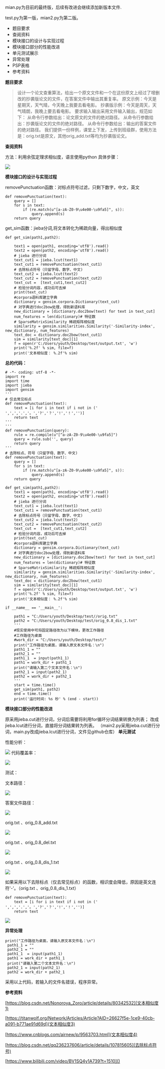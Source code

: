 mian.py为目前的最终版，后续有改进会继续添加新版本文件.

test.py为第一版，mian2.py为第二版。


* 题目要求
* 查阅资料
* 模块接口的设计与实现过程
* 模块接口部分的性能改进
* 单元测试展示
* 异常处理
* PSP表格
* 参考资料


**题目要求**
> 设计一个论文查重算法，给出一个原文文件和一个在这份原文上经过了增删改的抄袭版论文的文件，在答案文件中输出其重复率。
> 原文示例：今天是星期天，天气晴，今天晚上我要去看电影。
> 抄袭版示例：今天是周天，天气晴朗，我晚上要去看电影。
> 要求输入输出采用文件输入输出，规范如下：
> 从命令行参数给出：论文原文的文件的绝对路径。
> 从命令行参数给出：抄袭版论文的文件的绝对路径。
> 从命令行参数给出：输出的答案文件的绝对路径。
> 我们提供一份样例，课堂上下发，上传到班级群，使用方法是：orig.txt是原文，其他orig_add.txt等均为抄袭版论文。

**查阅资料**

方法：利用余弦定理求相似度，语言使用python
具体步骤：

![](https://img2020.cnblogs.com/blog/2005170/202009/2005170-20200924165928715-2004128955.png)


**模块接口的设计与实现过程**

removePunctuation函数：对标点符号过滤，只剩下数字，中文，英文

```
def removePunctuation(text):
    query = []
    for s in text:
        if (re.match(u"[a-zA-Z0-9\u4e00-\u9fa5]", s)):
            query.append(s)
    return query

```
get_sim函数：jieba分词,将文本转化为稀疏向量，得出相似度
```  
def get_sim(path1,path2):

    text1 = open(path1, encoding='utf8').read()
    text2 = open(path2, encoding='utf8').read()
    # jieba 进行分词
    text_cut1 = jieba.lcut(text1)
    text_cut1 = removePunctuation(text_cut1)
    # 去除标点符号（只留字母、数字、中文)
    text_cut2 = jieba.lcut(text2)
    text_cut2 = removePunctuation(text_cut2)
    text_cut =  [text_cut1,text_cut2]
    # 检验分词内容，成功后可去掉
    print(text_cut)
    #corpora语料库建立字典
    dictionary = gensim.corpora.Dictionary(text_cut)
    # 对字典进行doc2bow处理，得到新语料库
    new_dictionary = [dictionary.doc2bow(text) for text in text_cut]
    num_features = len(dictionary)# 特征数
    # SparseMatrixSimilarity 稀疏矩阵相似度
    similarity = gensim.similarities.Similarity('-Similarity-index', new_dictionary, num_features)
    text_doc = dictionary.doc2bow(text_cut1)
    sim = similarity[text_doc][1]
    f = open(r'C:/Users/youth/Desktop/test/output.txt', 'w')
    print('%.2f' % sim, file=f)
    print('文本相似度： %.2f'% sim)
```
**总的代码：**

```
# -*- coding: utf-8 -*-
import re
import time
import jieba
import gensim
'''
# 仅去常见标点
def removePunctuation(text):
    text = [i for i in text if i not in (' ',',','.','。','?','？','!','！','')]
    return text
'''
'''
def removePunctuation(query):
    rule = re.compile(u"[^a-zA-Z0-9\u4e00-\u9fa5]")
    query = rule.sub('', query)
    return query
'''
# 去除标点、符号（只留字母、数字、中文)
def removePunctuation(text):
    query = []
    for s in text:
        if (re.match(u"[a-zA-Z0-9\u4e00-\u9fa5]", s)):
            query.append(s)
    return query

def get_sim(path1,path2):
    text1 = open(path1, encoding='utf8').read()
    text2 = open(path2, encoding='utf8').read()
    # jieba 进行分词
    text_cut1 = jieba.lcut(text1)
    text_cut1 = removePunctuation(text_cut1)
    # 去除标点符号（只留字母、数字、中文)
    text_cut2 = jieba.lcut(text2)
    text_cut2 = removePunctuation(text_cut2)
    text_cut =  [text_cut1,text_cut2]
    # 检验分词内容，成功后可去掉
    print(text_cut)
    #corpora语料库建立字典
    dictionary = gensim.corpora.Dictionary(text_cut)
    # 对字典进行doc2bow处理，得到新语料库
    new_dictionary = [dictionary.doc2bow(text) for text in text_cut]
    num_features = len(dictionary)# 特征数
    # SparseMatrixSimilarity 稀疏矩阵相似度
    similarity = gensim.similarities.Similarity('-Similarity-index', new_dictionary, num_features)
    text_doc = dictionary.doc2bow(text_cut1)
    sim = similarity[text_doc][1]
    f = open(r'C:/Users/youth/Desktop/test/output.txt', 'w')
    print('%.2f' % sim, file=f)
    print('文本相似度： %.2f'% sim)

if __name__ == '__main__':
    
    path1 = "C:/Users/youth/Desktop/test//orig.txt"
    path2 = "C:/Users/youth/Desktop/test/orig_0.8_dis_1.txt"
    '''
    #现实使用中可将固定路径改为以下模块，更改工作路径
    #工作路径为桌面
    #work_dir = "C:/Users/youth/Desktop/test/"
    print("工作路径为桌面，请输入原文本文件名：\n")
    path1_1 = ""
    path2_1 = ""
    path1_1  = input(path1_1)
    path1 = work_dir + path1_1 
    print("请输入第二个文本文件名：\n")
    path2_1 = input(path2_1)
    path2 = work_dir + path2_1
    '''
    start = time.time()
    get_sim(path1, path2)
    end = time.time()
    print('运行时间: %s 秒' % (end - start))
```

**模块接口部分的性能改进**

原采用jieba.cut进行分词，分词后需要将利用for循环分词结果转换为列表；
改成jieba.lcut进行分词，直接将分词结果转为列表。
（main2.py采用jieba.cut进行分词，main.py改成jieba.lcut进行分词，文件见github仓库）
**单元测试**

性能分析：

![](https://img2020.cnblogs.com/blog/2005170/202009/2005170-20200924085832559-596849533.png)
代码覆盖率：

![](https://img2020.cnblogs.com/blog/2005170/202009/2005170-20200924085927314-542718455.png)

测试：

文本路径：

![](https://img2020.cnblogs.com/blog/2005170/202009/2005170-20200924173817855-93163746.png)

答案文件路径：

![](https://img2020.cnblogs.com/blog/2005170/202009/2005170-20200924173833921-415811023.png)

orig.txt 、orig_0.8_add.txt

![](https://img2020.cnblogs.com/blog/2005170/202009/2005170-20200924170528470-1800579928.png)

orig.txt 、orig_0.8_del.txt

![](https://img2020.cnblogs.com/blog/2005170/202009/2005170-20200924170535233-1291066001.png)

orig.txt 、orig_0.8_dis_1.txt

![](https://img2020.cnblogs.com/blog/2005170/202009/2005170-20200924170540458-1181158636.png)

如果采用以下去除标点（仅去常见标点）的函数，相识度会降低，原因是英文连符'-'。（orig.txt 、orig_0.8_dis_1.txt）
```
def removePunctuation(text):
    text = [i for i in text if i not in (' ',',','.','。','?','？','!','！','')]
    return text
```
![](https://img2020.cnblogs.com/blog/2005170/202009/2005170-20200924170600214-370544179.png)


**异常处理**

   ```
 print("工作路径为桌面，请输入原文本文件名：\n")
    path1_1 = ""
    path2_1 = ""
    path1_1  = input(path1_1)
    path1 = work_dir + path1_1 
    print("请输入第二个文本文件名：\n")
    path2_1 = input(path2_1)
    path2 = work_dir + path2_1
```
采用以上代码，若输入的文件名错误，程序异常。

**参考资料**

[https://blog.csdn.net/Nonoroya_Zoro/article/details/80342532](文本相似度1)

[https://titanwolf.org/Network/Articles/Article?AID=26627f5e-1ce9-40cb-a091-b771ae91d69d](文本相似度3)

[https://www.cnblogs.com/airnew/p/9563703.html](文本相似度4)

[https://blog.csdn.net/qq236237606/article/details/107815605](去除标点符号)

[https://www.bilibili.com/video/BV1SQ4y1A739?t=1510]()
